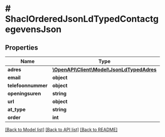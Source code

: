 # # ShaclOrderedJsonLdTypedContactgegevensJson

## Properties

Name | Type | Description | Notes
------------ | ------------- | ------------- | -------------
**adres** | [**\OpenAPI\Client\Model\JsonLdTypedAdres**](JsonLdTypedAdres.md) |  | [optional]
**email** | **object** |  | [optional]
**telefoonnummer** | **object** |  | [optional]
**openingsuren** | **string** |  | [optional]
**url** | **object** |  | [optional]
**at_type** | **string** |  | [optional]
**order** | **int** |  | [optional]

[[Back to Model list]](../../README.md#models) [[Back to API list]](../../README.md#endpoints) [[Back to README]](../../README.md)
